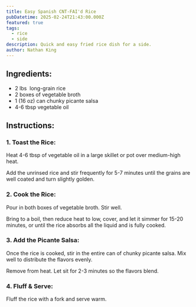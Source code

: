 ```yaml
---
title: Easy Spanish CNT-FAI'd Rice
pubDatetime: 2025-02-24T21:43:00.000Z
featured: true
tags:
  - rice
  - side
description: Quick and easy fried rice dish for a side.
author: Nathan King
---
```


## Ingredients:

- 2 lbs  long-grain rice
- 2 boxes of vegetable broth
- 1 (16 oz) can chunky picante salsa
- 4-6 tbsp vegetable oil

## Instructions:

### 1. Toast the Rice:

Heat 4-6 tbsp of vegetable oil in a large skillet or pot over medium-high heat.

Add the unrinsed rice and stir frequently for 5-7 minutes until the grains are well coated and turn slightly golden.

### 2. Cook the Rice:

Pour in both boxes of vegetable broth. Stir well.

Bring to a boil, then reduce heat to low, cover, and let it simmer for 15-20 minutes, or until the rice absorbs all the liquid and is fully cooked.

### 3. Add the Picante Salsa:

Once the rice is cooked, stir in the entire can of chunky picante salsa. Mix well to distribute the flavors evenly.

Remove from heat. Let sit for 2-3 minutes so the flavors blend.

### 4. Fluff & Serve:

Fluff the rice with a fork and serve warm.
